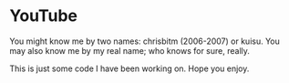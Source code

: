 # YouTube
You might know me by two names: chrisbitm (2006-2007) or kuisu.
You may also know me by my real name; who knows for sure, really.

This is just some code I have been working on.  Hope you
enjoy.
